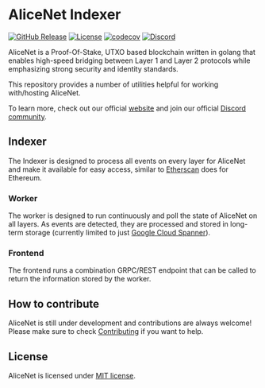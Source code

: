 # AliceNet Indexer

[![GitHub Release](https://img.shields.io/github/v/release/alicenet/utilities)](https://github.com/alicenet/utilities/releases)
[![License](https://img.shields.io/github/license/alicenet/utilities)](./LICENSE)
[![codecov](https://codecov.io/gh/alicenet/utilities/branch/main/graph/badge.svg?token=GSJJFZB9WV)](https://codecov.io/gh/alicenet/utilities)
[![Discord](https://img.shields.io/badge/Discord-7289DA?logo=discord&logoColor=white)](https://discord.gg/bkhW2KUWDu)

AliceNet is a Proof-Of-Stake, UTXO based blockchain written in golang that enables high-speed bridging between Layer 1 and Layer 2 protocols while emphasizing strong security and identity standards.

This repository provides a number of utilities helpful for working with/hosting AliceNet.

To learn more, check out our official [website](https://www.alice.net/) and join our official [Discord community](https://discord.gg/bkhW2KUWDu).

## Indexer

The Indexer is designed to process all events on every layer for AliceNet and make it available for easy access, similar to [Etherscan](https://etherscan.io) does for Ethereum.

### Worker

The worker is designed to run continuously and poll the state of AliceNet on all layers.
As events are detected, they are processed and stored in long-term storage (currently
limited to just [Google Cloud Spanner](https://cloud.google.com/spanner)).

### Frontend

The frontend runs a combination GRPC/REST endpoint that can be called to return the
information stored by the worker.

## How to contribute

AliceNet is still under development and contributions are always welcome! Please make sure to check [Contributing](./CONTRIBUTING.md) if you want to help.

## License

AliceNet is licensed under [MIT license](./LICENSE).
